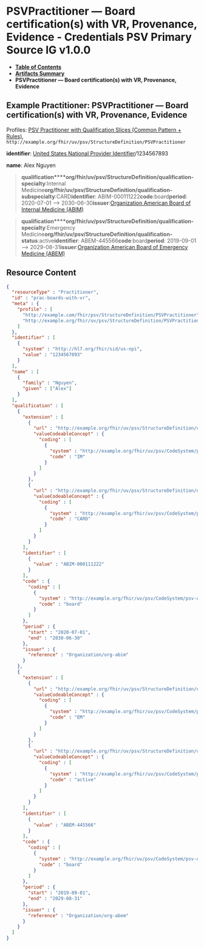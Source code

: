 # PSVPractitioner — Board certification(s) with VR, Provenance, Evidence - Credentials PSV Primary Source IG v1.0.0

* [**Table of Contents**](toc.md)
* [**Artifacts Summary**](artifacts.md)
* **PSVPractitioner — Board certification(s) with VR, Provenance, Evidence**

## Example Practitioner: PSVPractitioner — Board certification(s) with VR, Provenance, Evidence

Profiles: [PSV Practitioner with Qualification Slices (Common Pattern + Rules)](StructureDefinition-PSVPractitioner.md), `http://example.org/fhir/uv/psv/StructureDefinition/PSVPractitioner`

**identifier**: [United States National Provider Identifier](http://terminology.hl7.org/6.5.0/NamingSystem-npi.html)/1234567893

**name**: Alex Nguyen 

> **qualification****org/fhir/uv/psv/StructureDefinition/qualification-specialty**:Internal Medicine**org/fhir/uv/psv/StructureDefinition/qualification-subspecialty**:CARD**identifier**: ABIM-000111222**code**:board**period**: 2020-07-01 --> 2030-06-30**issuer**:[Organization American Board of Internal Medicine (ABIM)](Organization-org-abim.md)

> **qualification****org/fhir/uv/psv/StructureDefinition/qualification-specialty**:Emergency Medicine**org/fhir/uv/psv/StructureDefinition/qualification-status**:active**identifier**: ABEM-445566**code**:board**period**: 2019-09-01 --> 2029-08-31**issuer**:[Organization American Board of Emergency Medicine (ABEM)](Organization-org-abem.md)



## Resource Content

```json
{
  "resourceType" : "Practitioner",
  "id" : "prac-boards-with-vr",
  "meta" : {
    "profile" : [
      "http://example.com/fhir/psv/StructureDefinition/PSVPractitioner",
      "http://example.org/fhir/uv/psv/StructureDefinition/PSVPractitioner"
    ]
  },
  "identifier" : [
    {
      "system" : "http://hl7.org/fhir/sid/us-npi",
      "value" : "1234567893"
    }
  ],
  "name" : [
    {
      "family" : "Nguyen",
      "given" : ["Alex"]
    }
  ],
  "qualification" : [
    {
      "extension" : [
        {
          "url" : "http://example.org/fhir/uv/psv/StructureDefinition/qualification-specialty",
          "valueCodeableConcept" : {
            "coding" : [
              {
                "system" : "http://example.org/fhir/uv/psv/CodeSystem/psv-board-specialty-cs",
                "code" : "IM"
              }
            ]
          }
        },
        {
          "url" : "http://example.org/fhir/uv/psv/StructureDefinition/qualification-subspecialty",
          "valueCodeableConcept" : {
            "coding" : [
              {
                "system" : "http://example.org/fhir/uv/psv/CodeSystem/psv-board-subspecialty-cs",
                "code" : "CARD"
              }
            ]
          }
        }
      ],
      "identifier" : [
        {
          "value" : "ABIM-000111222"
        }
      ],
      "code" : {
        "coding" : [
          {
            "system" : "http://example.org/fhir/uv/psv/CodeSystem/psv-qualification-type-cs",
            "code" : "board"
          }
        ]
      },
      "period" : {
        "start" : "2020-07-01",
        "end" : "2030-06-30"
      },
      "issuer" : {
        "reference" : "Organization/org-abim"
      }
    },
    {
      "extension" : [
        {
          "url" : "http://example.org/fhir/uv/psv/StructureDefinition/qualification-specialty",
          "valueCodeableConcept" : {
            "coding" : [
              {
                "system" : "http://example.org/fhir/uv/psv/CodeSystem/psv-board-specialty-cs",
                "code" : "EM"
              }
            ]
          }
        },
        {
          "url" : "http://example.org/fhir/uv/psv/StructureDefinition/qualification-status",
          "valueCodeableConcept" : {
            "coding" : [
              {
                "system" : "http://example.org/fhir/uv/psv/CodeSystem/psv-qualification-status-cs",
                "code" : "active"
              }
            ]
          }
        }
      ],
      "identifier" : [
        {
          "value" : "ABEM-445566"
        }
      ],
      "code" : {
        "coding" : [
          {
            "system" : "http://example.org/fhir/uv/psv/CodeSystem/psv-qualification-type-cs",
            "code" : "board"
          }
        ]
      },
      "period" : {
        "start" : "2019-09-01",
        "end" : "2029-08-31"
      },
      "issuer" : {
        "reference" : "Organization/org-abem"
      }
    }
  ]
}

```
